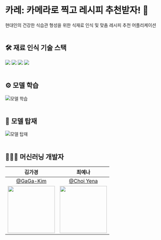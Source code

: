# 카레: 카메라로 찍고 레시피 추천받자! 🍛
현대인의 건강한 식습관 형성을 위한 식재료 인식 및 맞춤 레시피 추천 어플리케이션<br/><br/> 

## 🛠 재료 인식 기술 스택
<img src="https://img.shields.io/badge/yolo-00FFFF?style=for-the-badge&logo=yolo&logoColor=black"> <img src="https://img.shields.io/badge/pytorch-EE4C2C?style=for-the-badge&logo=pytorch&logoColor=white"> <img src="https://img.shields.io/badge/tensorflow-FF6F00?style=for-the-badge&logo=tensorflow&logoColor=white"> <img src="https://img.shields.io/badge/flask-000000?style=for-the-badge&logo=flask&logoColor=white">
<br><br>

## ⚙ 모델 학습
![모델 학습](https://github.com/Ottug-i/Curry_Object_Detection/assets/87821678/e753d6db-b93e-424a-b047-867940e2f4ef)
<br><br>

## 📍 모델 탑재
![모델 탑재](https://github.com/Ottug-i/Curry_Object_Detection/assets/87821678/7fad57ad-9647-4f25-ae50-ff3c44f8f263)
<br><br>

## 👩🏻‍💻 머신러닝 개발자
| 김가경 | 최예나 |
| :-: | :-: |
| [@GaGa-Kim](https://github.com/GaGa-Kim) | [@Choi Yena](https://github.com/YenaChoi00) |
|<img src="https://github.com/GaGa-Kim.png" style="width:150px; height:150px;">|<img src="https://avatars.githubusercontent.com/u/71956482?v=4" style="width:150px; height:150px;">|
